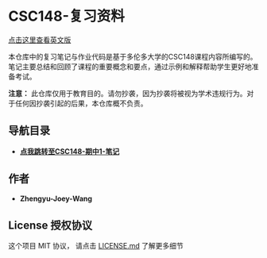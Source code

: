 # CSC148-复习资料

[点击这里查看英文版](../README.md)

本仓库中的复习笔记与作业代码是基于多伦多大学的CSC148课程内容所编写的。笔记主要总结和回顾了课程的重要概念和要点，通过示例和解释帮助学生更好地准备考试。

**注意：** 此仓库仅用于教育目的。请勿抄袭，因为抄袭将被视为学术违规行为。对于任何因抄袭引起的后果，本仓库概不负责。

## 导航目录

+ **[点我跳转至CSC148-期中1-笔记](../Midterm1-Review/zh/CSC148-期中1-笔记.md)**

## 作者

+ **Zhengyu-Joey-Wang**

## License 授权协议

这个项目 MIT 协议， 请点击 [LICENSE.md](../LICENSE.md) 了解更多细节
